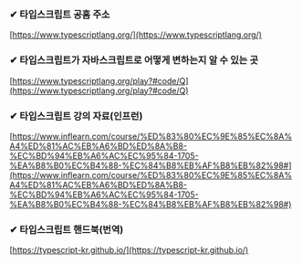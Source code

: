 ### ✔ 타입스크립트 공홈 주소 
[https://www.typescriptlang.org/](https://www.typescriptlang.org/)

### ✔ 타입스크립트가 자바스크립트로 어떻게 변하는지 알 수 있는 곳
[https://www.typescriptlang.org/play?#code/Q](https://www.typescriptlang.org/play?#code/Q)   
    
### ✔ 타입스크립트 강의 자료(인프런)
[https://www.inflearn.com/course/%ED%83%80%EC%9E%85%EC%8A%A4%ED%81%AC%EB%A6%BD%ED%8A%B8-%EC%BD%94%EB%A6%AC%EC%95%84-1705-%EA%B8%B0%EC%B4%88-%EC%84%B8%EB%AF%B8%EB%82%98#](https://www.inflearn.com/course/%ED%83%80%EC%9E%85%EC%8A%A4%ED%81%AC%EB%A6%BD%ED%8A%B8-%EC%BD%94%EB%A6%AC%EC%95%84-1705-%EA%B8%B0%EC%B4%88-%EC%84%B8%EB%AF%B8%EB%82%98#)

### ✔ 타입스크립트 핸드북(번역)
[https://typescript-kr.github.io/](https://typescript-kr.github.io/)
